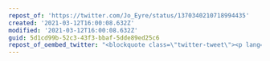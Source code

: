 ```yaml
---
repost_of: 'https://twitter.com/Jo_Eyre/status/1370340210718994435'
created: '2021-03-12T16:00:08.632Z'
modified: '2021-03-12T16:00:08.632Z'
guid: 5d1cd99b-52c3-43f3-bbaf-5dde89ed25c6
repost_of_oembed_twitter: "<blockquote class=\"twitter-tweet\"><p lang=\"en\" dir=\"ltr\">God I love working with just plain old HTML, makes me so happy \U0001F60D\U0001F60D</p>&mdash; Jo Eyre (@Jo_Eyre) <a href=\"https://twitter.com/Jo_Eyre/status/1370340210718994435?ref_src=twsrc%5Etfw\">March 12, 2021</a></blockquote>\n<script async src=\"https://platform.twitter.com/widgets.js\" charset=\"utf-8\"></script>\n"
---
```

 
